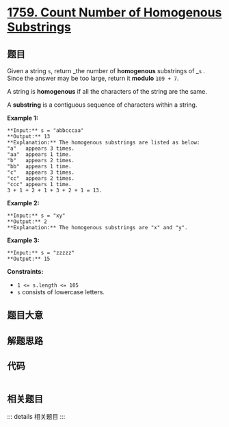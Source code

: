 # [1759. Count Number of Homogenous Substrings](https://leetcode.com/problems/count-number-of-homogenous-substrings)

## 题目

Given a string `s`, return _the number of **homogenous** substrings of _`s`
_._ Since the answer may be too large, return it **modulo** `109 + 7`.

A string is **homogenous** if all the characters of the string are the same.

A **substring** is a contiguous sequence of characters within a string.



**Example 1:**

    
    
    **Input:** s = "abbcccaa"
    **Output:** 13
    **Explanation:** The homogenous substrings are listed as below:
    "a"   appears 3 times.
    "aa"  appears 1 time.
    "b"   appears 2 times.
    "bb"  appears 1 time.
    "c"   appears 3 times.
    "cc"  appears 2 times.
    "ccc" appears 1 time.
    3 + 1 + 2 + 1 + 3 + 2 + 1 = 13.

**Example 2:**

    
    
    **Input:** s = "xy"
    **Output:** 2
    **Explanation:** The homogenous substrings are "x" and "y".

**Example 3:**

    
    
    **Input:** s = "zzzzz"
    **Output:** 15
    



**Constraints:**

  * `1 <= s.length <= 105`
  * `s` consists of lowercase letters.


## 题目大意

## 解题思路

## 代码

```javascript

```

## 相关题目

::: details 相关题目
:::
